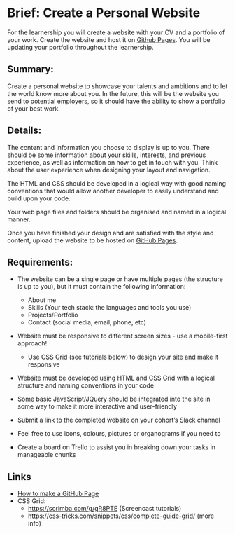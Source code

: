 # Brief: Create a Personal Website

For the learnership you will create a website with your CV and a
portfolio of your work. Create the website and host it on [Github Pages](https://pages.github.com/).
You will be updating your portfolio throughout the learnership.


## Summary:
Create a personal website to showcase your talents and ambitions and to let the world know more about you. In the future, this will be the website you send to potential employers, so it should have the ability to show a portfolio of your best work.

## Details:
The content and information you choose to display is up to you. There should be some information about your skills, interests, and previous experience, as well as information on how to get in touch with you. Think about the user experience when designing your layout and navigation.  

The HTML and CSS should be developed in a logical way with good naming conventions that would allow another developer to easily understand and build upon your code.  

Your web page files and folders should be organised and named in a logical manner.  

Once you have finished your design and are satisfied with the style and content, upload the website to be hosted on [GitHub Pages](https://pages.github.com/).   

## Requirements:

- The website can be a single page or have multiple pages (the structure is up to you), but it must contain the following information:
    - About me
    - Skills (Your tech stack: the languages and tools you use)
    - Projects/Portfolio
    - Contact (social media, email, phone, etc)

-	Website must be responsive to different screen sizes - use a mobile-first approach!
    -	Use CSS Grid (see tutorials below) to design your site and make it responsive
-	Website must be developed using HTML and CSS Grid with a logical structure and naming conventions in your code
-	Some basic JavaScript/JQuery should be integrated into the site in some way to make it more interactive and user-friendly
-	Submit a link to the completed website on your cohort’s Slack channel
-	Feel free to use icons, colours, pictures or organograms if you need to
-	Create a board on Trello to assist you in breaking down your tasks in manageable chunks


## Links
- [How to make a GitHub Page](https://pages.github.com/)
- CSS Grid:
    - https://scrimba.com/g/gR8PTE (Screencast tutorials)
    - https://css-tricks.com/snippets/css/complete-guide-grid/ (more info)
